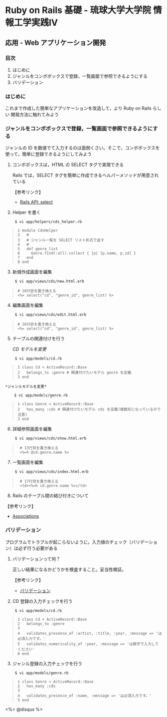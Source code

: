 Ruby on Rails 基礎 - 琉球大学大学院 情報工学実践IV
================================================================================

応用 - Web アプリケーション開発
--------------------------------------------------------------------------------


### 目次

1. はじめに
2. ジャンルをコンボボックスで登録，一覧画面で参照できるようにする
3. バリデーション


### はじめに

これまで作成した簡単なアプリケーションを改造して，より Ruby on Rails らしい
開発方法に触れてみよう

### ジャンルをコンボボックスで登録，一覧画面で参照できるようにする

ジャンルの ID を数値でて入力するのは面倒くさい。そこで，コンボボックスを使って，簡単に登録できるようにしてみよう

1. コンボボックスは，HTML の SELECT タグで実現できる

    Rails では，SELECT タグを簡単に作成できるヘルパーメソッドが用意されている

    【参考リンク】

    * [Rails API: select](http://api.rubyonrails.org/classes/ActionView/Helpers/FormOptionsHelper.html)

2. Helper を書く

        $ vi app/helpers/cds_helper.rb
>     1 module CdsHelper
>     2   #
>     3   # ジャンル一覧を SELECT リスト形式で返す
>     4   #
>     5   def genre_list
>     6     Genre.find(:all).collect { |p| [p.name, p.id] }
>     7   end
>     8 end

3. 新規作成画面を編集

        $ vi app/views/cds/new.html.erb
>     # 16行目を書き換える
>     <%= select("cd", "genre_id", genre_list) %>

4. 編集画面を編集

        $ vi app/views/cds/edit.html.erb
>     # 16行目を書き換える
>     <%= select("cd", "genre_id", genre_list) %>

5. テーブルの関連付けを行う

    *CD モデルを変更*

        $ vi app/models/cd.rb
>     1 class Cd < ActiveRecord::Base
>     2   belongs_to :genre # 関連付けたいモデル genre を定義
>     3 end

    *ジャンルモデルを変更*

        $ vi app/models/genre.rb
>     1 class Genre < ActiveRecord::Base
>     2   has_many :cds # 関連付けたいモデル cds を定義(複数形になっているので注意)
>     3 end

6. 詳細参照画面を編集

        $ vi app/views/cds/show.html.erb
>      # 13行目を書き換える
>      <%=h @cd.genre.name %>

7. 一覧画面を編集

        $ vi app/views/cds/index.html.erb
>      # 17行目を書き換える
>      <td><%=h cd.genre.name %></td>

8. Rails のテーブル間の結び付きについて

【参考リンク】

* [Associations](http://wota.jp/ac/?date=20060120)


### バリデーション

プログラムでトラブルが起こらないように，入力値のチェック（バリデーション）は必ず行う必要がある

1. バリデーションって何？

    正しい結果になるかどうかを検査すること。妥当性検証。

    【参考リンク】

    * [バリデーション](http://kotobank.jp/word/%E3%83%90%E3%83%AA%E3%83%87%E3%83%BC%E3%82%B7%E3%83%A7%E3%83%B3)

2. CD 登録の入力チェックを行う

        $ vi app/models/cd.rb
>     1 class Cd < ActiveRecord::Base
>     2   belongs_to :genre
>     3
>     4   validates_presence_of :artist, :title, :year, :message => 'は必須入力です。'
>     5   validates_numericality_of :year, :message => 'は数字で入力してください'
>     6 end

3. ジャンル登録の入力チェックを行う

        $ vi app/models/genre.rb
>     1 class Genre < ActiveRecord::Base
>     2   has_many :cds
>     3
>     4   validates_presence_of :name, :message => 'は必須入力です。'
>     5 end


<div><%= @disqus %></div>
